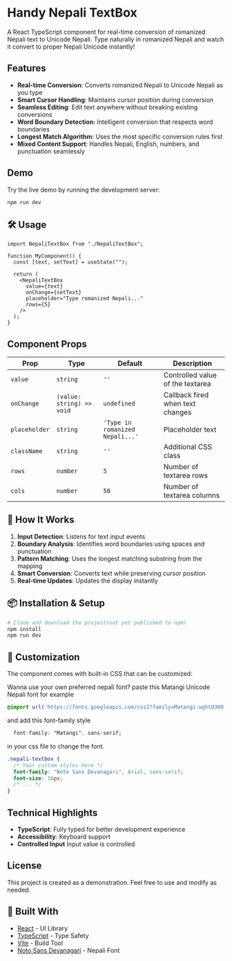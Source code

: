 # Handy Nepali TextBox

A React TypeScript component for real-time conversion of romanized Nepali text to Unicode Nepali. Type naturally in romanized Nepali and watch it convert to proper Nepali Unicode instantly!

## Features

- **Real-time Conversion**: Converts romanized Nepali to Unicode Nepali as you type
- **Smart Cursor Handling**: Maintains cursor position during conversion
- **Seamless Editing**: Edit text anywhere without breaking existing conversions
- **Word Boundary Detection**: Intelligent conversion that respects word boundaries
- **Longest Match Algorithm**: Uses the most specific conversion rules first
- **Mixed Content Support**: Handles Nepali, English, numbers, and punctuation seamlessly

## Demo

Try the live demo by running the development server:

```bash
npm run dev
```

## 🛠️ Usage

```tsx
import NepaliTextBox from "./NepaliTextBox";

function MyComponent() {
  const [text, setText] = useState("");

  return (
    <NepaliTextBox
      value={text}
      onChange={setText}
      placeholder="Type romanized Nepali..."
      rows={5}
    />
  );
}
```

## Component Props

| Prop          | Type                      | Default                         | Description                      |
| ------------- | ------------------------- | ------------------------------- | -------------------------------- |
| `value`       | `string`                  | `''`                            | Controlled value of the textarea |
| `onChange`    | `(value: string) => void` | `undefined`                     | Callback fired when text changes |
| `placeholder` | `string`                  | `'Type in romanized Nepali...'` | Placeholder text                 |
| `className`   | `string`                  | `''`                            | Additional CSS class             |
| `rows`        | `number`                  | `5`                             | Number of textarea rows          |
| `cols`        | `number`                  | `50`                            | Number of textarea columns       |

## 🔧 How It Works

1. **Input Detection**: Listens for text input events
2. **Boundary Analysis**: Identifies word boundaries using spaces and punctuation
3. **Pattern Matching**: Uses the longest matching substring from the mapping
4. **Smart Conversion**: Converts text while preserving cursor position
5. **Real-time Updates**: Updates the display instantly


## 📦 Installation & Setup

```bash
# Clone and download the project(not yet published to npm)
npm install
npm run dev
```

## 🎨 Customization

The component comes with built-in CSS that can be customized:

Wanna use your own preferred nepali font?
paste this Matangi Unicode Nepali font for example
```css
@import url('https://fonts.googleapis.com/css2?family=Matangi:wght@300..900&display=swap');
```
and add this font-family style 
```css
  font-family: "Matangi", sans-serif;
```
in your css file to change the font.

```css
.nepali-textbox {
  /* Your custom styles here */
  font-family: "Noto Sans Devanagari", Arial, sans-serif;
  font-size: 16px;
  /* ... */
}
```

## Technical Highlights

- **TypeScript**: Fully typed for better development experience
- **Accessibility**: Keyboard support
- **Controlled Input** Input value is controlled


## License

This project is created as a demonstration. Feel free to use and modify as needed.

## 🔗 Built With

- [React](https://reactjs.org/) - UI Library
- [TypeScript](https://www.typescriptlang.org/) - Type Safety
- [Vite](https://vitejs.dev/) - Build Tool
- [Noto Sans Devanagari](https://fonts.google.com/noto/specimen/Noto+Sans+Devanagari) - Nepali Font


